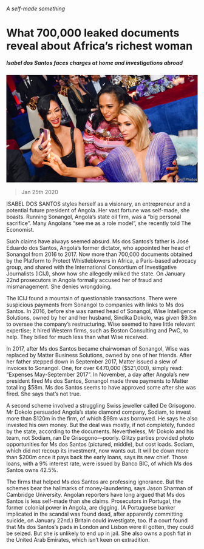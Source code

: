 ###### A self-made something

# What 700,000 leaked documents reveal about Africa’s richest woman 

##### Isabel dos Santos faces charges at home and investigations abroad 

![image](images/20200125_MAP004_0.jpg) 

> Jan 25th 2020 

ISABEL DOS SANTOS styles herself as a visionary, an entrepreneur and a potential future president of Angola. Her vast fortune was self-made, she boasts. Running Sonangol, Angola’s state oil firm, was a “big personal sacrifice”. Many Angolans “see me as a role model”, she recently told The Economist.

Such claims have always seemed absurd. Ms dos Santos’s father is José Eduardo dos Santos, Angola’s former dictator, who appointed her head of Sonangol from 2016 to 2017. Now more than 700,000 documents obtained by the Platform to Protect Whistleblowers in Africa, a Paris-based advocacy group, and shared with the International Consortium of Investigative Journalists (ICIJ), show how she allegedly milked the state. On January 22nd prosecutors in Angola formally accused her of fraud and mismanagement. She denies wrongdoing.


The ICIJ found a mountain of questionable transactions. There were suspicious payments from Sonangol to companies with links to Ms dos Santos. In 2016, before she was named head of Sonangol, Wise Intelligence Solutions, owned by her and her husband, Sindika Dokolo, was given $9.3m to oversee the company’s restructuring. Wise seemed to have little relevant expertise; it hired Western firms, such as Boston Consulting and PwC, to help. They billed for much less than what Wise received.

In 2017, after Ms dos Santos became chairwoman of Sonangol, Wise was replaced by Matter Business Solutions, owned by one of her friends. After her father stepped down in September 2017, Matter issued a slew of invoices to Sonangol. One, for over €470,000 ($521,000), simply read: “Expenses May-September 2017”. In November, a day after Angola’s new president fired Ms dos Santos, Sonangol made three payments to Matter totalling $58m. Ms dos Santos seems to have approved some after she was fired. She says that’s not true.

A second scheme involved a struggling Swiss jeweller called De Grisogono. Mr Dokolo persuaded Angola’s state diamond company, Sodiam, to invest more than $120m in the firm, of which $98m was borrowed. He says he also invested his own money. But the deal was mostly, if not completely, funded by the state, according to the documents. Nevertheless, Mr Dokolo and his team, not Sodiam, ran De Grisogono—poorly. Glitzy parties provided photo opportunities for Ms dos Santos (pictured, middle), but cost loads. Sodiam, which did not recoup its investment, now wants out. It will be down more than $200m once it pays back the early loans, says its new chief. Those loans, with a 9% interest rate, were issued by Banco BIC, of which Ms dos Santos owns 42.5%.

The firms that helped Ms dos Santos are professing ignorance. But the schemes bear the hallmarks of money-laundering, says Jason Sharman of Cambridge University. Angolan reporters have long argued that Ms dos Santos is less self-made than she claims. Prosecutors in Portugal, the former colonial power in Angola, are digging. (A Portuguese banker implicated in the scandal was found dead, after apparently committing suicide, on January 22nd.) Britain could investigate, too. If a court found that Ms dos Santos’s pads in London and Lisbon were ill gotten, they could be seized. But she is unlikely to end up in jail. She also owns a posh flat in the United Arab Emirates, which isn’t keen on extradition.

